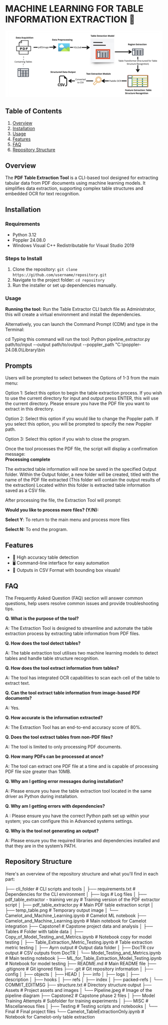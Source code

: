 # MACHINE LEARNING FOR TABLE INFORMATION EXTRACTION  📝

![Screenshot](Assets/Pipeline.jpeg)

## Table of Contents
1. [Overview](#overview)
2. [Installation](#installation)
3. [Usage](#usage)
4. [Features](#features)
5. [FAQ](#faq)
6. [Repository Structure](#repositorystructure)

## Overview
The **PDF Table Extraction Tool** is a CLI-based tool designed for extracting tabular data from PDF documents using machine learning models. It simplifies data extraction, supporting complex table structures and embedded OCR for text recognition.

## Installation
### Requirements
- Python 3.12
- Poppler 24.08.0
- Windows Visual C++ Redistributable for Visual Studio 2019

### Steps to Install
1. Clone the repository: `git clone https://github.com/username/repository.git`
2. Navigate to the project folder: `cd repository`
3. Run the installer or set up dependencies manually.

### Usage
**Running the tool:** 
Run the Table Extractor CLI batch file as Administrator, this will create a virtual environment and install the dependencies.  

Alternatively, you can launch the Command Prompt (CDM) and type in the Terminal: 

cd <path to Python script> 
Typing this command will run the tool: 
Python pipeline_extractor.py path/to/input --output path/to/output --poppler_path "C:\poppler-24.08.0\Library\bin 

## Prompts
Users will be prompted to select between the Options of 1-3 from the main menu: 

Option 1:  Select this option to begin the table extraction process.  If you wish to use the current directory for input and output press ENTER, this will use the current directory. Please ensure you have the PDF file you want to extract in this directory. 

Option 2: Select this option if you would like to change the Poppler path.  If you select this option, you will be prompted to specify the new Poppler path. 

Option 3: Select this option if you wish to close the program. 

Once the tool processes the PDF file, the script will display a confirmation message:  
**Processing complete**

The extracted table information will now be saved in the specified Output folder. 
Within the Output folder, a new folder will be created, titled with the name of the PDF file extracted (This folder will contain the output results of the extraction)
Located within this folder is extracted table information saved as a CSV file. 

After processing the file, the Extraction Tool will prompt: 

**Would you like to process more files? (Y/N):**

**Select Y**: To return to the main menu and process more files 

**Select N:** To end the program. 

## Features
- 🚀 High accuracy table detection
- 🖥️ Command-line interface for easy automation
- 📄 Outputs in CSV Format with bounding box visuals!

## FAQ
The Frequently Asked Question (FAQ) section will answer common questions, help users resolve common issues and provide troubleshooting tips. 

 
**Q. What is the purpose of the tool?**
 
A: The Extraction Tool is designed to streamline and automate the table extraction process by extracting table information from PDF files. 
 
**Q. How does the tool detect tables?**
 
A: The table extraction tool utilises two machine learning models to detect tables and handle table structure recognition. 
 
**Q. How does the tool extract information from tables?**
 
A: The tool has integrated OCR capabilities to scan each cell of the table to extract text. 
 
 
**Q. Can the tool extract table information from image-based PDF documents?** 
 
A: Yes. 
 
 
**Q. How accurate is the information extracted?**
 
A: The Extraction Tool has an end-to-end accuracy score of 80%. 
 

**Q. Does the tool extract tables from non-PDF files?**

 
A: The tool is limited to only processing PDF documents. 
 
 
**Q. How many PDFs can be processed at once?**
 
A: The tool can extract one PDF file at a time and is capable of processing PDF file size greater than 10MB.  
 
 
**Q. Why am I getting error messages during installation?**
 
A: Please ensure you have the table extraction tool located in the same driver as Python during installation. 
 
**Q. Why am I getting errors with dependencies?**
 
A : Please ensure you have the correct Python path set up within your system; you can configure this in Advanced systems settings. 
 
**Q. Why is the tool not generating an output?** 
 
A: Please ensure you the required libraries and dependencies installed and that they are in the system’s PATH. 


## Repository Structure
Here's an overview of the repository structure and what you'll find in each part:

├── cli_folder # CLI scripts and tools │ ├── requirements.txt # Dependencies for the CLI environment │ ├── logs # Log files │ ├── pdf_table_extractor - training ver.py # Training version of the PDF extractor script │ ├── pdf_table_extractor.py # Main PDF table extraction script │ ├── temp_table.png # Temporary output image │ └── Camelot_and_Machine_Learning.ipynb # Camelot ML notebook ├── Camelot_and_Machine_Learning.ipynb # Main notebook for Camelot integration ├── Capstone1 # Capstone project data and analysis │ ├── Tables # Folder with table data │ ├── Copy_of_Model_Testing_and_Metrics.ipynb # Notebook copy for model testing │ ├── Table_Extraction_Metric_Testing.ipynb # Table extraction metric testing │ ├── Ayrn output # Output data folder │ ├── DocTR csv output # CSV outputs from DocTR │ └── Model_Testing_and_Metrics.ipynb # Main testing notebook ├── ML_for_Table_Extraction_Model_Testing.ipynb # Notebook for model testing ├── README.md # Main README file ├── .gitignore # Git ignored files ├── .git # Git repository information │ ├── config │ ├── objects │ ├── HEAD │ ├── info │ ├── logs │ ├── description │ ├── hooks │ ├── refs │ ├── index │ ├── packed-refs │ └── COMMIT_EDITMSG ├── structure.txt # Directory structure output ├── Assets # Project assets and images │ └── Pipeline.jpeg # Image of the pipeline diagram ├── Capstone2 # Capstone phase 2 files │ ├── Model Training Attempts # Subfolder for training experiments │ ├── MISC # Miscellaneous files │ ├── Testing # Testing scripts and notebooks │ └── Final # Final project files └── Camelot_TableExtractionOnly.ipynb # Notebook for Camelot-only table extraction





